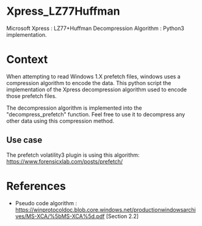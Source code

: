 # Xpress_LZ77Huffman
Microsoft Xpress : LZ77+Huffman Decompression Algorithm : Python3 implementation.

# Context
When attempting to read Windows 1.X prefetch files, windows uses a compression algorithm to encode the data.
This python script the implementation of the Xpress decompression algorithm used to encode those prefetch files.

The decompression algorithm is implemented into the "decompress_prefetch" function. Feel free to use it to decompress any other data using this compression method.

## Use case
The prefetch volatility3 plugin is using this algorithm: https://www.forensicxlab.com/posts/prefetch/


# References
- Pseudo code algorithm : https://winprotocoldoc.blob.core.windows.net/productionwindowsarchives/MS-XCA/%5bMS-XCA%5d.pdf [Section 2.2]
